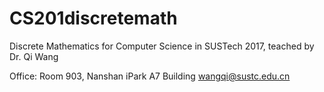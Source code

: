 # CS201discretemath
Discrete Mathematics for Computer Science in SUSTech 2017, teached by Dr. Qi Wang

Office: Room 903, Nanshan iPark A7 Building
wangqi@sustc.edu.cn
